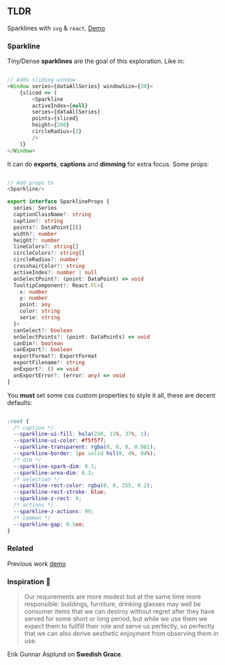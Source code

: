 ## TLDR

Sparklines with `svg` & `react`. [Demo](https://polmoneys.github.io/Sparkline/)

### Sparkline

Tiny/Dense **sparklines** are the goal of this exploration. Like in:


```ts

// Adds sliding window
<Window series={dataAllSeries} windowSize={30}>
    {sliced => (
        <Sparkline
        activeIndex={null}
        series={dataAllSeries}
        points={sliced}
        height={200}
        circleRadius={2}
        />
    )}
</Window>


```

It can do **exports**, **captions** and **dimming** for extra focus. Some props:

```ts

// Add props to 
<Sparkline/>

export interface SparklineProps {
  series: Series
  captionClassName?: string
  caption?: string
  points?: DataPoint[][]
  width?: number
  height?: number
  lineColors?: string[]
  circleColors?: string[]
  circleRadius?: number
  crosshairColor?: string
  activeIndex?: number | null
  onSelectPoint?: (point: DataPoint) => void
  TooltipComponent?: React.FC<{
    x: number
    y: number
    point: any
    color: string
    serie: string
  }>
  canSelect?: boolean
  onSelectPoints?: (point: DataPoints) => void
  canDim?: boolean
  canExport?: boolean
  exportFormat?: ExportFormat
  exportFilename?: string
  onExport?: () => void
  onExportError?: (error: any) => void
}

```

You **must** set some css custom properties to style it all, these are decent defaults:

```css

:root {
  /* caption */
  --sparkline-ui-fill: hsla(250, 11%, 37%, 1);
  --sparkline-ui-color: #f5f5f7;
  --sparkline-transparent: rgba(0, 0, 0, 0.001);
  --sparkline-border: 1px solid hsl(0, 4%, 94%);
  /* dim */
  --sparkline-spark-dim: 0.1;
  --sparkline-area-dim: 0.3;
  /* selection */
  --sparkline-rect-color: rgba(0, 0, 255, 0.2);
  --sparkline-rect-stroke: blue;
  --sparkline-z-rect: 9;
  /* actions */
  --sparkline-z-actions: 99;
  /* common */
  --sparkline-gap: 0.5em;
}

```


### Related

Previous work [demo](https://github.com/polmoneys/charts)

### Inspiration 💐

> Our requirements are more modest but at the same time more responsible: 
> buildings, furniture, drinking glasses may well be consumer items that 
> we can destroy without regret after they have served for some short or 
> long period, but while we use them we expect them to fullfill their role and serve us perfectly, so perfectly that we can also derive aesthetic 
> enjoyment from observing them in use. 

Erik Gunnar Asplund on **Swedish Grace**.


